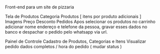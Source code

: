 Front-end para um site de pizzaria

Tela de Produtos
Categoria
Produtos [ itens por produto adicionais ]
Imagens
Preço
Desconto
Pedidos
Apos selecionar os produtos no carrinho adicionar nome endereço e telefone da pessoa, gravar esses dados no banco e despachar o pedido pelo whatsapp via url.

Painel de Controle
Cadastro de Produtos, Categorias e Itens
Visualizar pedido dados completos / hora do pedido ( mudar status )